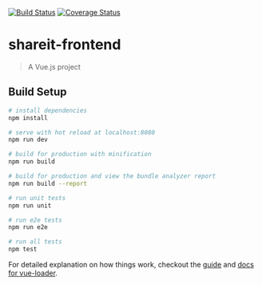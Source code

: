 [![Build Status](https://travis-ci.org/phemmz/ShareIt-Frontend.svg?branch=develop)](https://travis-ci.org/phemmz/ShareIt-Frontend) [![Coverage Status](https://coveralls.io/repos/github/phemmz/ShareIt-Frontend/badge.svg?branch=develop)](https://coveralls.io/github/phemmz/ShareIt-Frontend?branch=master)

# shareit-frontend

> A Vue.js project

## Build Setup

``` bash
# install dependencies
npm install

# serve with hot reload at localhost:8080
npm run dev

# build for production with minification
npm run build

# build for production and view the bundle analyzer report
npm run build --report

# run unit tests
npm run unit

# run e2e tests
npm run e2e

# run all tests
npm test
```

For detailed explanation on how things work, checkout the [guide](http://vuejs-templates.github.io/webpack/) and [docs for vue-loader](http://vuejs.github.io/vue-loader).
